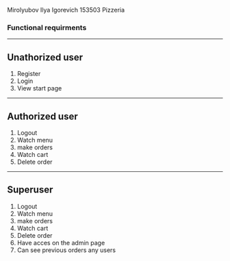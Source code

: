Mirolyubov Ilya Igorevich 153503
Pizzeria
### Functional requirments
---
  ## Unathorized user
  1) Register
  2) Login
  3) View start page
---
  ## Authorized user
  1) Logout
  2) Watch menu
  3) make orders
  4) Watch cart
  5) Delete order
---
  ## Superuser
  1) Logout
  2) Watch menu
  3) make orders
  4) Watch cart
  5) Delete order
  6) Have acces on the admin page
  7) Can see previous orders any users
